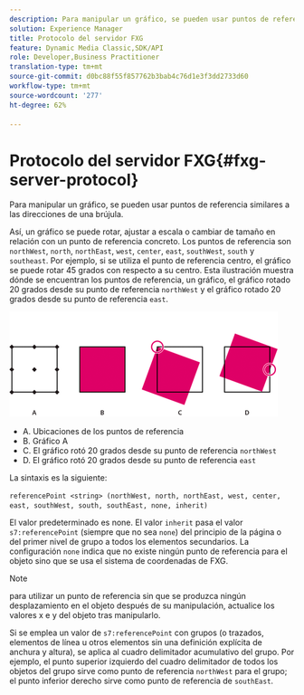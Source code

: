 ```yaml
---
description: Para manipular un gráfico, se pueden usar puntos de referencia similares a las direcciones de una brújula.
solution: Experience Manager
title: Protocolo del servidor FXG
feature: Dynamic Media Classic,SDK/API
role: Developer,Business Practitioner
translation-type: tm+mt
source-git-commit: d0bc88f55f857762b3bab4c76d1e3f3dd2733d60
workflow-type: tm+mt
source-wordcount: '277'
ht-degree: 62%

---
```



# Protocolo del servidor FXG{#fxg-server-protocol}

Para manipular un gráfico, se pueden usar puntos de referencia similares a las direcciones de una brújula.

Así, un gráfico se puede rotar, ajustar a escala o cambiar de tamaño en relación con un punto de referencia concreto. Los puntos de referencia son `northWest`, `north`, `northEast`, `west`, `center`, `east`, `southWest`, `south` y `southeast`. Por ejemplo, si se utiliza el punto de referencia centro, el gráfico se puede rotar 45 grados con respecto a su centro. Esta ilustración muestra dónde se encuentran los puntos de referencia, un gráfico, el gráfico rotado 20 grados desde su punto de referencia `northWest` y el gráfico rotado 20 grados desde su punto de referencia `east`.

![](assets/wp_ref_points.png)

* A. Ubicaciones de los puntos de referencia
* B. Gráfico A
* C. El gráfico rotó 20 grados desde su punto de referencia `northWest`
* D. El gráfico rotó 20 grados desde su punto de referencia `east`

La sintaxis es la siguiente:

`referencePoint <string> (northWest, north, northEast, west, center, east, southWest, south, southEast, none, inherit)`

El valor predeterminado es none. El valor `inherit` pasa el valor `s7:referencePoint` (siempre que no sea `none`) del principio de la página o del primer nivel de grupo a todos los elementos secundarios. La configuración `none` indica que no existe ningún punto de referencia para el objeto sino que se usa el sistema de coordenadas de FXG.

>[!NOTE]
>
>para utilizar un punto de referencia sin que se produzca ningún desplazamiento en el objeto después de su manipulación, actualice los valores x e y del objeto tras manipularlo.

Si se emplea un valor de `s7:referencePoint`   con grupos (o trazados, elementos de línea u otros elementos sin una definición explícita de anchura y altura), se aplica al cuadro delimitador acumulativo del grupo. Por ejemplo, el punto superior izquierdo del cuadro delimitador de todos los objetos del grupo sirve como punto de referencia `northWest` para el grupo; el punto inferior derecho sirve como punto de referencia de `southEast`.

